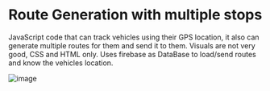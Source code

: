 # Route Generation with multiple stops 

JavaScript code that can track vehicles using their GPS location, it also can generate multiple routes for them and send it to them. 
Visuals are not very good, CSS and HTML only. 
Uses firebase as DataBase to load/send routes and know the vehicles location. 

![image](https://user-images.githubusercontent.com/61670433/190200618-76b9ee4d-e6b5-4222-b125-ad13f04ccd40.png)
